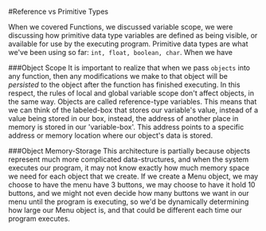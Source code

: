 #Reference vs Primitive Types

When we covered Functions, we discussed variable scope, we were discussing how primitive data type variables are defined as being visible, or available for use by the executing program.  Primitive data types are what we've been using so far: ``int, float, boolean, char``. When we have  

###Object Scope
 It is important to realize that when we pass `objects` into any function, then any modifications we make to that object will be *persisted* to the object after the function has finished executing.  In this respect, the rules of local and global variable scope don't affect objects, in the same way.  Objects are called reference-type variables.  This means that we can think of the labeled-box that stores our variable's value, instead of a value being stored in our box, instead, the address of another place in memory is stored in our 'variable-box'.  This address points to a specific address or memory location where our object's data is stored.  
 
###Object Memory-Storage
 This architecture is partially because objects represent much more complicated data-structures, and when the system executes our program, it may not know exactly how much memory space we need for each object that we create.  If we create a Menu object, we may choose to have the menu have 3 buttons, we may choose to have it hold 10 buttons, and we might not even decide how many buttons we want in our menu until the program is executing, so we'd be dynamically determining how large our Menu object is, and that could be different each time our program executes.